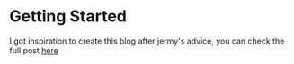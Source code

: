 # Getting Started

I got inspiration to create this blog after jermy's advice, you can check the full post [here](https://www.fast.ai/2020/01/16/fast_template/)
